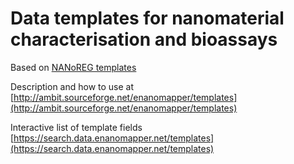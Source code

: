 # Data templates for nanomaterial characterisation and bioassays

Based on [NANoREG templates](http://www.nanoreg.eu/media-and-downloads/templates)

Description and how to use at [http://ambit.sourceforge.net/enanomapper/templates](http://ambit.sourceforge.net/enanomapper/templates) 

Interactive list of template fields [https://search.data.enanomapper.net/templates](https://search.data.enanomapper.net/templates)
